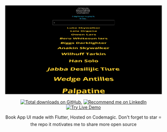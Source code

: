 ![STAR WARS AUTOCOMPLETE ](https://github.com/varunswarup0/star-wars-autocomplete/blob/master/starWarsAutocomplete.png)
    
<p align="center">
  <a href="https://twitter.com/Theindianappguy">
    <img src="https://img.shields.io/github/stars/theindianappguy/flutterbookapp?style=for-the-badge" alt="Total downloads on GitHub." /></a>
<a href="https://www.linkedin.com/in/lamsanskar/">
    <img src="https://img.shields.io/badge/Support-Recommed%2FEndorse%20me%20on%20Linkedin-yellow?style=for-the-badge&logo=linkedin" alt="Recommend me on LinkedIn" /></a>

<a href="http://bit.ly/399s9gB">
    <img src="https://img.shields.io/badge/Flutter%20Web-Live%20Demo-green?style=for-the-badge&logo=flutter" alt="Try Live Demo" /></a>
</p>

<p align= "center">
Book App UI made with Flutter, Hosted on Codemagic. Don't forget to star ⭐ the repo it motivates me to share more open source
</p>

